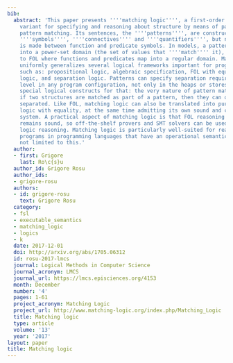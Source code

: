 ```yaml
---
bib:
  abstract: 'This paper presents ''''matching logic'''', a first-order logic (FOL)
    variant for specifying and reasoning about structure by means of patterns and
    pattern matching. Its sentences, the ''''patterns'''', are constructed using ''''variables'''',
    ''''symbols'''', ''''connectives'''' and ''''quantifiers'''', but no difference
    is made between function and predicate symbols. In models, a pattern evaluates
    into a power-set domain (the set of values that ''''match'''' it), in contrast
    to FOL where functions and predicates map into a regular domain. Matching logic
    uniformly generalizes several logical frameworks important for program analysis,
    such as: propositional logic, algebraic specification, FOL with equality, modal
    logic, and separation logic. Patterns can specify separation requirements at any
    level in any program configuration, not only in the heaps or stores, without any
    special logical constructs for that: the very nature of pattern matching is that
    if two structures are matched as part of a pattern, then they can only be spatially
    separated. Like FOL, matching logic can also be translated into pure predicate
    logic with equality, at the same time admitting its own sound and complete proof
    system. A practical aspect of matching logic is that FOL reasoning with equality
    remains sound, so off-the-shelf provers and SMT solvers can be used for matching
    logic reasoning. Matching logic is particularly well-suited for reasoning about
    programs in programming languages that have an operational semantics, but it is
    not limited to this.'
  author:
  - first: Grigore
    last: Ro\c{s}u
  author_id: Grigore Rosu
  author_ids:
  - grigore-rosu
  authors:
  - id: grigore-rosu
    text: Grigore Rosu
  category:
  - fsl
  - executable_semantics
  - matching_logic
  - logics
  - k
  date: 2017-12-01
  doi: http://arxiv.org/abs/1705.06312
  id: rosu-2017-lmcs
  journal: Logical Methods in Computer Science
  journal_acronym: LMCS
  journal_url: https://lmcs.episciences.org/4153
  month: December
  number: '4'
  pages: 1-61
  project_acronym: Matching Logic
  project_url: http://www.matching-logic.org/index.php/Matching_Logic
  title: Matching logic
  type: article
  volume: '13'
  year: '2017'
layout: paper
title: Matching logic
---
```

